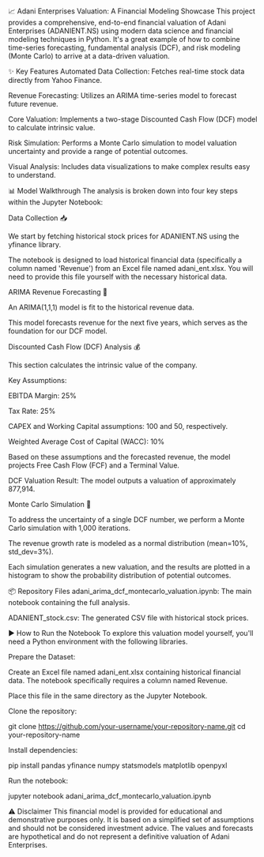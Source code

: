 📈 Adani Enterprises Valuation: A Financial Modeling Showcase
This project provides a comprehensive, end-to-end financial valuation of Adani Enterprises (ADANIENT.NS) using modern data science and financial modeling techniques in Python. It's a great example of how to combine time-series forecasting, fundamental analysis (DCF), and risk modeling (Monte Carlo) to arrive at a data-driven valuation.

✨ Key Features
Automated Data Collection: Fetches real-time stock data directly from Yahoo Finance.

Revenue Forecasting: Utilizes an ARIMA time-series model to forecast future revenue.

Core Valuation: Implements a two-stage Discounted Cash Flow (DCF) model to calculate intrinsic value.

Risk Simulation: Performs a Monte Carlo simulation to model valuation uncertainty and provide a range of potential outcomes.

Visual Analysis: Includes data visualizations to make complex results easy to understand.

📊 Model Walkthrough
The analysis is broken down into four key steps within the Jupyter Notebook:

Data Collection 📥

We start by fetching historical stock prices for ADANIENT.NS using the yfinance library.

The notebook is designed to load historical financial data (specifically a column named 'Revenue') from an Excel file named adani_ent.xlsx. You will need to provide this file yourself with the necessary historical data.

ARIMA Revenue Forecasting 🔮

An ARIMA(1,1,1) model is fit to the historical revenue data.

This model forecasts revenue for the next five years, which serves as the foundation for our DCF model.

Discounted Cash Flow (DCF) Analysis 💰

This section calculates the intrinsic value of the company.

Key Assumptions:

EBITDA Margin: 25%

Tax Rate: 25%

CAPEX and Working Capital assumptions: 100 and 50, respectively.

Weighted Average Cost of Capital (WACC): 10%

Based on these assumptions and the forecasted revenue, the model projects Free Cash Flow (FCF) and a Terminal Value.

DCF Valuation Result: The model outputs a valuation of approximately 877,914.

Monte Carlo Simulation 🎲

To address the uncertainty of a single DCF number, we perform a Monte Carlo simulation with 1,000 iterations.

The revenue growth rate is modeled as a normal distribution (mean=10%, std_dev=3%).

Each simulation generates a new valuation, and the results are plotted in a histogram to show the probability distribution of potential outcomes.

📦 Repository Files
adani_arima_dcf_montecarlo_valuation.ipynb: The main notebook containing the full analysis.

ADANIENT_stock.csv: The generated CSV file with historical stock prices.

▶️ How to Run the Notebook
To explore this valuation model yourself, you'll need a Python environment with the following libraries.

Prepare the Dataset:

Create an Excel file named adani_ent.xlsx containing historical financial data. The notebook specifically requires a column named Revenue.

Place this file in the same directory as the Jupyter Notebook.

Clone the repository:

git clone https://github.com/your-username/your-repository-name.git
cd your-repository-name

Install dependencies:

pip install pandas yfinance numpy statsmodels matplotlib openpyxl

Run the notebook:

jupyter notebook adani_arima_dcf_montecarlo_valuation.ipynb

⚠️ Disclaimer
This financial model is provided for educational and demonstrative purposes only. It is based on a simplified set of assumptions and should not be considered investment advice. The values and forecasts are hypothetical and do not represent a definitive valuation of Adani Enterprises.
